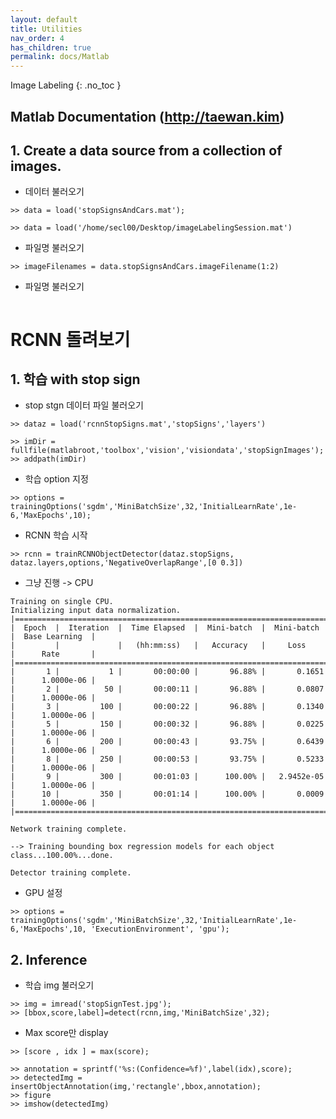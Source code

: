 ```yaml
---
layout: default
title: Utilities
nav_order: 4
has_children: true
permalink: docs/Matlab
---
```


 Image Labeling
{: .no_toc }

## Matlab Documentation (http://taewan.kim)


## 1. Create a data source from a collection of images.

* 데이터 불러오기

```
>> data = load('stopSignsAndCars.mat');

>> data = load('/home/secl00/Desktop/imageLabelingSession.mat')

```

* 파일명 불러오기

```
>> imageFilenames = data.stopSignsAndCars.imageFilename(1:2)
```

* 파일명 불러오기

```
```



# RCNN 돌려보기 

## 1. 학습 with stop sign

* stop stgn 데이터 파일 불러오기

```습
>> dataz = load('rcnnStopSigns.mat','stopSigns','layers')
```

```
>> imDir = fullfile(matlabroot,'toolbox','vision','visiondata','stopSignImages');
>> addpath(imDir)
```

* 학습 option 지정

```
>> options = trainingOptions('sgdm','MiniBatchSize',32,'InitialLearnRate',1e-6,'MaxEpochs',10);
```

* RCNN 학습 시작 

```
>> rcnn = trainRCNNObjectDetector(dataz.stopSigns, dataz.layers,options,'NegativeOverlapRange',[0 0.3])
```

* 그냥 진행 -> CPU

```
Training on single CPU.
Initializing input data normalization.
|========================================================================================|
|  Epoch  |  Iteration  |  Time Elapsed  |  Mini-batch  |  Mini-batch  |  Base Learning  |
|         |             |   (hh:mm:ss)   |   Accuracy   |     Loss     |      Rate       |
|========================================================================================|
|       1 |           1 |       00:00:00 |       96.88% |       0.1651 |      1.0000e-06 |
|       2 |          50 |       00:00:11 |       96.88% |       0.0807 |      1.0000e-06 |
|       3 |         100 |       00:00:22 |       96.88% |       0.1340 |      1.0000e-06 |
|       5 |         150 |       00:00:32 |       96.88% |       0.0225 |      1.0000e-06 |
|       6 |         200 |       00:00:43 |       93.75% |       0.6439 |      1.0000e-06 |
|       8 |         250 |       00:00:53 |       93.75% |       0.5233 |      1.0000e-06 |
|       9 |         300 |       00:01:03 |      100.00% |   2.9452e-05 |      1.0000e-06 |
|      10 |         350 |       00:01:14 |      100.00% |       0.0009 |      1.0000e-06 |
|========================================================================================|

Network training complete.

--> Training bounding box regression models for each object class...100.00%...done.

Detector training complete.
```

* GPU 설정

```
>> options = trainingOptions('sgdm','MiniBatchSize',32,'InitialLearnRate',1e-6,'MaxEpochs',10, 'ExecutionEnvironment', 'gpu');
```

## 2. Inference

* 학습 img 불러오기

```
>> img = imread('stopSignTest.jpg');
>> [bbox,score,label]=detect(rcnn,img,'MiniBatchSize',32); 

```

* Max score만 display

```
>> [score , idx ] = max(score);

>> annotation = sprintf('%s:(Confidence=%f)',label(idx),score);
>> detectedImg = insertObjectAnnotation(img,'rectangle',bbox,annotation);
>> figure
>> imshow(detectedImg)

```

